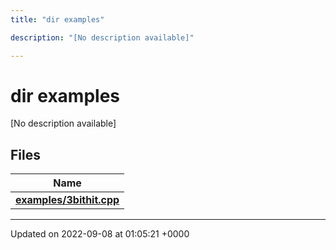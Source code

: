 ```yaml
---
title: "dir examples"

description: "[No description available]"

---
```


# dir examples

[No description available]

## Files

| Name           |
| -------------- |
| **[examples/3bithit.cpp](/documentation/code/files/3bithit_8cpp/)**  |






-------------------------------

Updated on 2022-09-08 at 01:05:21 +0000
